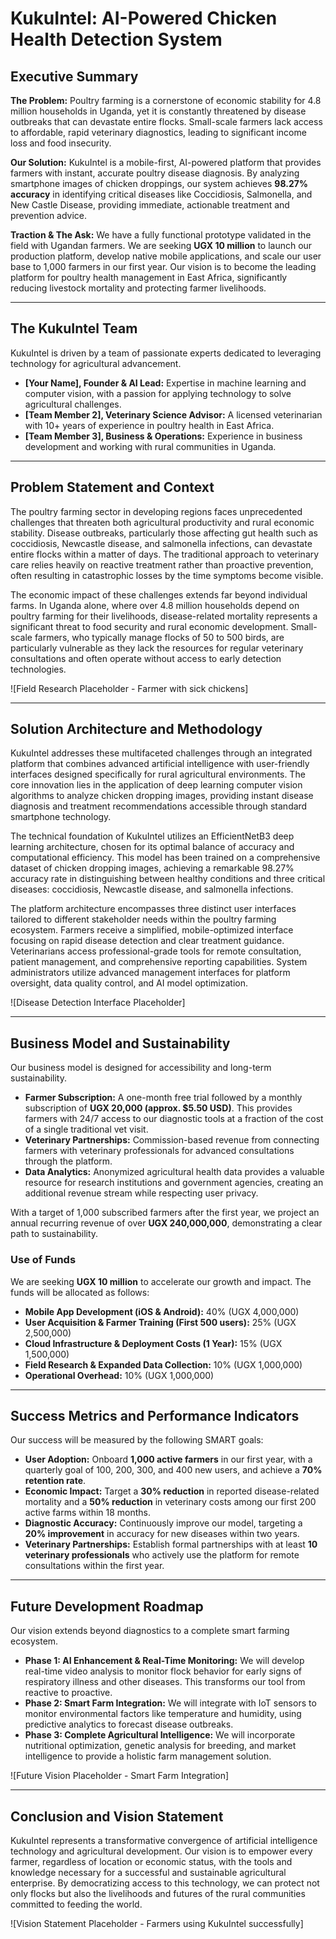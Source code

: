 # KukuIntel: AI-Powered Chicken Health Detection System

## Executive Summary

**The Problem:** Poultry farming is a cornerstone of economic stability for 4.8 million households in Uganda, yet it is constantly threatened by disease outbreaks that can devastate entire flocks. Small-scale farmers lack access to affordable, rapid veterinary diagnostics, leading to significant income loss and food insecurity.

**Our Solution:** KukuIntel is a mobile-first, AI-powered platform that provides farmers with instant, accurate poultry disease diagnosis. By analyzing smartphone images of chicken droppings, our system achieves **98.27% accuracy** in identifying critical diseases like Coccidiosis, Salmonella, and New Castle Disease, providing immediate, actionable treatment and prevention advice.

**Traction & The Ask:** We have a fully functional prototype validated in the field with Ugandan farmers. We are seeking **UGX 10 million** to launch our production platform, develop native mobile applications, and scale our user base to 1,000 farmers in our first year. Our vision is to become the leading platform for poultry health management in East Africa, significantly reducing livestock mortality and protecting farmer livelihoods.

---

## The KukuIntel Team

KukuIntel is driven by a team of passionate experts dedicated to leveraging technology for agricultural advancement.

*   **[Your Name], Founder & AI Lead:** Expertise in machine learning and computer vision, with a passion for applying technology to solve agricultural challenges.
*   **[Team Member 2], Veterinary Science Advisor:** A licensed veterinarian with 10+ years of experience in poultry health in East Africa.
*   **[Team Member 3], Business & Operations:** Experience in business development and working with rural communities in Uganda.

---

## Problem Statement and Context

The poultry farming sector in developing regions faces unprecedented challenges that threaten both agricultural productivity and rural economic stability. Disease outbreaks, particularly those affecting gut health such as coccidiosis, Newcastle disease, and salmonella infections, can devastate entire flocks within a matter of days. The traditional approach to veterinary care relies heavily on reactive treatment rather than proactive prevention, often resulting in catastrophic losses by the time symptoms become visible.

The economic impact of these challenges extends far beyond individual farms. In Uganda alone, where over 4.8 million households depend on poultry farming for their livelihoods, disease-related mortality represents a significant threat to food security and rural economic development. Small-scale farmers, who typically manage flocks of 50 to 500 birds, are particularly vulnerable as they lack the resources for regular veterinary consultations and often operate without access to early detection technologies.

![Field Research Placeholder - Farmer with sick chickens]

---

## Solution Architecture and Methodology

KukuIntel addresses these multifaceted challenges through an integrated platform that combines advanced artificial intelligence with user-friendly interfaces designed specifically for rural agricultural environments. The core innovation lies in the application of deep learning computer vision algorithms to analyze chicken dropping images, providing instant disease diagnosis and treatment recommendations accessible through standard smartphone technology.

The technical foundation of KukuIntel utilizes an EfficientNetB3 deep learning architecture, chosen for its optimal balance of accuracy and computational efficiency. This model has been trained on a comprehensive dataset of chicken dropping images, achieving a remarkable 98.27% accuracy rate in distinguishing between healthy conditions and three critical diseases: coccidiosis, Newcastle disease, and salmonella infections.

The platform architecture encompasses three distinct user interfaces tailored to different stakeholder needs within the poultry farming ecosystem. Farmers receive a simplified, mobile-optimized interface focusing on rapid disease detection and clear treatment guidance. Veterinarians access professional-grade tools for remote consultation, patient management, and comprehensive reporting capabilities. System administrators utilize advanced management interfaces for platform oversight, data quality control, and AI model optimization.

![Disease Detection Interface Placeholder]

---

## Business Model and Sustainability

Our business model is designed for accessibility and long-term sustainability.

*   **Farmer Subscription:** A one-month free trial followed by a monthly subscription of **UGX 20,000 (approx. $5.50 USD)**. This provides farmers with 24/7 access to our diagnostic tools at a fraction of the cost of a single traditional vet visit.
*   **Veterinary Partnerships:** Commission-based revenue from connecting farmers with veterinary professionals for advanced consultations through the platform.
*   **Data Analytics:** Anonymized agricultural health data provides a valuable resource for research institutions and government agencies, creating an additional revenue stream while respecting user privacy.

With a target of 1,000 subscribed farmers after the first year, we project an annual recurring revenue of over **UGX 240,000,000**, demonstrating a clear path to sustainability.

### Use of Funds

We are seeking **UGX 10 million** to accelerate our growth and impact. The funds will be allocated as follows:

*   **Mobile App Development (iOS & Android):** 40% (UGX 4,000,000)
*   **User Acquisition & Farmer Training (First 500 users):** 25% (UGX 2,500,000)
*   **Cloud Infrastructure & Deployment Costs (1 Year):** 15% (UGX 1,500,000)
*   **Field Research & Expanded Data Collection:** 10% (UGX 1,000,000)
*   **Operational Overhead:** 10% (UGX 1,000,000)

---

## Success Metrics and Performance Indicators

Our success will be measured by the following SMART goals:

*   **User Adoption:** Onboard **1,000 active farmers** in our first year, with a quarterly goal of 100, 200, 300, and 400 new users, and achieve a **70% retention rate**.
*   **Economic Impact:** Target a **30% reduction** in reported disease-related mortality and a **50% reduction** in veterinary costs among our first 200 active farms within 18 months.
*   **Diagnostic Accuracy:** Continuously improve our model, targeting a **20% improvement** in accuracy for new diseases within two years.
*   **Veterinary Partnerships:** Establish formal partnerships with at least **10 veterinary professionals** who actively use the platform for remote consultations within the first year.

---

## Future Development Roadmap

Our vision extends beyond diagnostics to a complete smart farming ecosystem.

*   **Phase 1: AI Enhancement & Real-Time Monitoring:** We will develop real-time video analysis to monitor flock behavior for early signs of respiratory illness and other diseases. This transforms our tool from reactive to proactive.
*   **Phase 2: Smart Farm Integration:** We will integrate with IoT sensors to monitor environmental factors like temperature and humidity, using predictive analytics to forecast disease outbreaks.
*   **Phase 3: Complete Agricultural Intelligence:** We will incorporate nutritional optimization, genetic analysis for breeding, and market intelligence to provide a holistic farm management solution.

![Future Vision Placeholder - Smart Farm Integration]

---

## Conclusion and Vision Statement

KukuIntel represents a transformative convergence of artificial intelligence technology and agricultural development. Our vision is to empower every farmer, regardless of location or economic status, with the tools and knowledge necessary for a successful and sustainable agricultural enterprise. By democratizing access to this technology, we can protect not only flocks but also the livelihoods and futures of the rural communities committed to feeding the world.

![Vision Statement Placeholder - Farmers using KukuIntel successfully]